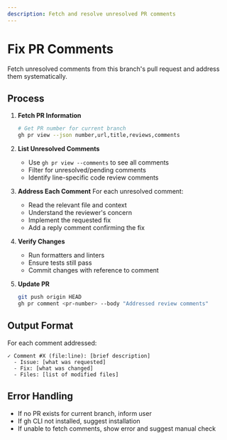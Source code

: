 ```yaml
---
description: Fetch and resolve unresolved PR comments
---
```


# Fix PR Comments

Fetch unresolved comments from this branch's pull request and address them systematically.

## Process

1. **Fetch PR Information**
   ```bash
   # Get PR number for current branch
   gh pr view --json number,url,title,reviews,comments
   ```

2. **List Unresolved Comments**
   - Use `gh pr view --comments` to see all comments
   - Filter for unresolved/pending comments
   - Identify line-specific code review comments

3. **Address Each Comment**
   For each unresolved comment:
   - Read the relevant file and context
   - Understand the reviewer's concern
   - Implement the requested fix
   - Add a reply comment confirming the fix

4. **Verify Changes**
   - Run formatters and linters
   - Ensure tests still pass
   - Commit changes with reference to comment

5. **Update PR**
   ```bash
   git push origin HEAD
   gh pr comment <pr-number> --body "Addressed review comments"
   ```

## Output Format

For each comment addressed:
```
✓ Comment #X (file:line): [brief description]
  - Issue: [what was requested]
  - Fix: [what was changed]
  - Files: [list of modified files]
```

## Error Handling

- If no PR exists for current branch, inform user
- If gh CLI not installed, suggest installation
- If unable to fetch comments, show error and suggest manual check
